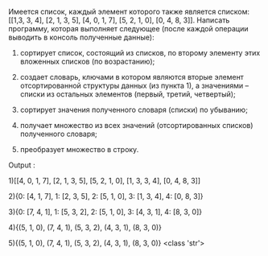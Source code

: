 Имеется список, каждый элемент которого также является списком: [[1,3, 3, 4], [2, 1, 3, 5], [4, 0, 1, 7], [5, 2, 1, 0], [0, 4, 8, 3]]. Написать программу, которая выполняет следующее (после каждой операции выводить в консоль полученные данные):

1) сортирует список, состоящий из списков, по второму элементу этих
вложенных списков (по возрастанию);

2) создает словарь, ключами в котором являются вторые элемент отсортированной структуры данных (из пункта 1), а значениями – списки из остальных элементов (первый, третий, четвертый);
3) сортирует значения полученного словаря (списки) по убыванию;
4) получает множество из всех значений (отсортированных списков)
полученного словаря;
5) преобразует множество в строку.


Output :

1)[[4, 0, 1, 7], [2, 1, 3, 5], [5, 2, 1, 0], [1, 3, 3, 4], [0, 4, 8, 3]]

2){0: [4, 1, 7], 1: [2, 3, 5], 2: [5, 1, 0], 3: [1, 3, 4], 4: [0, 8, 3]}

3){0: [7, 4, 1], 1: [5, 3, 2], 2: [5, 1, 0], 3: [4, 3, 1], 4: [8, 3, 0]}

4){(5, 1, 0), (7, 4, 1), (5, 3, 2), (4, 3, 1), (8, 3, 0)}

5){(5, 1, 0), (7, 4, 1), (5, 3, 2), (4, 3, 1), (8, 3, 0)}
<class 'str'>
